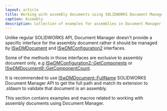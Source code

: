 ```yaml
---
layout: article
title: Working with assembly documents using SOLIDWORKS Document Manager API
caption: Assembly
description: Collection of examples for assemblies in Document Manager API
---
```

Unlike regular SOLIDWORKS API, Document Manager doesn't provide a specific interface for the assembly document rather it should be managed by [ISwDMDocument](http://help.solidworks.com/2016/english/api/swdocmgrapi/SolidWorks.Interop.swdocumentmgr~SolidWorks.Interop.swdocumentmgr.ISwDMDocument.html) and [ISwDMConfiguration2](http://help.solidworks.com/2018/english/api/swdocmgrapi/SolidWorks.Interop.swdocumentmgr~SolidWorks.Interop.swdocumentmgr.ISwDMConfiguration2.html) interfaces.

Some of the methods in those interfaces are exclusive to assembly document only, e.g [ISwDMConfiguration2::GetComponents](http://help.solidworks.com/2018/english/api/swdocmgrapi/solidworks.interop.swdocumentmgr~solidworks.interop.swdocumentmgr.iswdmconfiguration2~getcomponents.html) or [ISwDMDocument8::GetComponentCount](http://help.solidworks.com/2018/english/api/swdocmgrapi/solidworks.interop.swdocumentmgr~solidworks.interop.swdocumentmgr.iswdmdocument8~getcomponentcount.html).

It is recommended to use [ISwDMDocument::FullName](http://help.solidworks.com/2018/english/api/swdocmgrapi/SolidWorks.Interop.swdocumentmgr~SolidWorks.Interop.swdocumentmgr.ISwDMDocument~FullName.html) SOLIDWORKS Document Manager API to get the full path and match its extension to .sldasm to validate that document is an assembly.

This section contains examples and macros related to working with assembly documents using Document Manager.